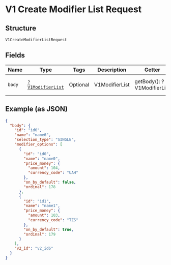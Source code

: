 
# V1 Create Modifier List Request

## Structure

`V1CreateModifierListRequest`

## Fields

| Name | Type | Tags | Description | Getter | Setter |
|  --- | --- | --- | --- | --- | --- |
| `body` | [`?V1ModifierList`](/doc/models/v1-modifier-list.md) | Optional | V1ModifierList | getBody(): ?V1ModifierList | setBody(?V1ModifierList body): void |

## Example (as JSON)

```json
{
  "body": {
    "id": "id6",
    "name": "name6",
    "selection_type": "SINGLE",
    "modifier_options": [
      {
        "id": "id0",
        "name": "name0",
        "price_money": {
          "amount": 104,
          "currency_code": "UAH"
        },
        "on_by_default": false,
        "ordinal": 178
      },
      {
        "id": "id1",
        "name": "name1",
        "price_money": {
          "amount": 103,
          "currency_code": "TZS"
        },
        "on_by_default": true,
        "ordinal": 179
      }
    ],
    "v2_id": "v2_id6"
  }
}
```


